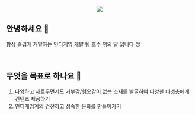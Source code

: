 <div align="center">
 <img src="https://capsule-render.vercel.app/api?type=waving&height=300&color=gradient&text=호수%20위의%20달&section=header&reversal=false&textBg=false&descAlign=50&descAlignY=58&desc=Moon%20on%20the%20Lake&descSize=12&fontAlignY=38" />
</div>

## 안녕하세요 👋
항상 즐겁게 개발하는 인디게임 개발 팀 호수 위의 달 입니다 😙

<br>

## 무엇을 목표로 하나요 🧐
1. 다양하고 새로우면서도 거부감/혐오감이 없는 소재를 발굴하여 다양한 타겟층에게 컨텐츠 제공하기
2. 인디게임계의 건전하고 성숙한 문화를 만들어가기
